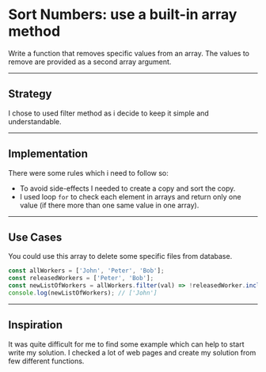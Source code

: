# Sort Numbers: use a built-in array method

Write a function that removes specific values from an array. The values to
remove are provided as a second array argument.

---

## Strategy

I chose to used filter method as i decide to keep it simple and understandable.

---

## Implementation

There were some rules which i need to follow so:

- To avoid side-effects I needed to create a copy and sort the copy.
- I used loop `for` to check each element in arrays and return only one value
  (if there more than one same value in one array).

---

## Use Cases

You could use this array to delete some specific files from database.

```js
const allWorkers = ['John', 'Peter', 'Bob'];
const releasedWorkers = ['Peter', 'Bob'];
const newListOfWorkers = allWorkers.filter(val) => !releasedWorker.includes(val)
console.log(newListOfWorkers); // ['John']
```

---

## Inspiration

It was quite difficult for me to find some example which can help to start write
my solution. I checked a lot of web pages and create my solution from few
different functions.
